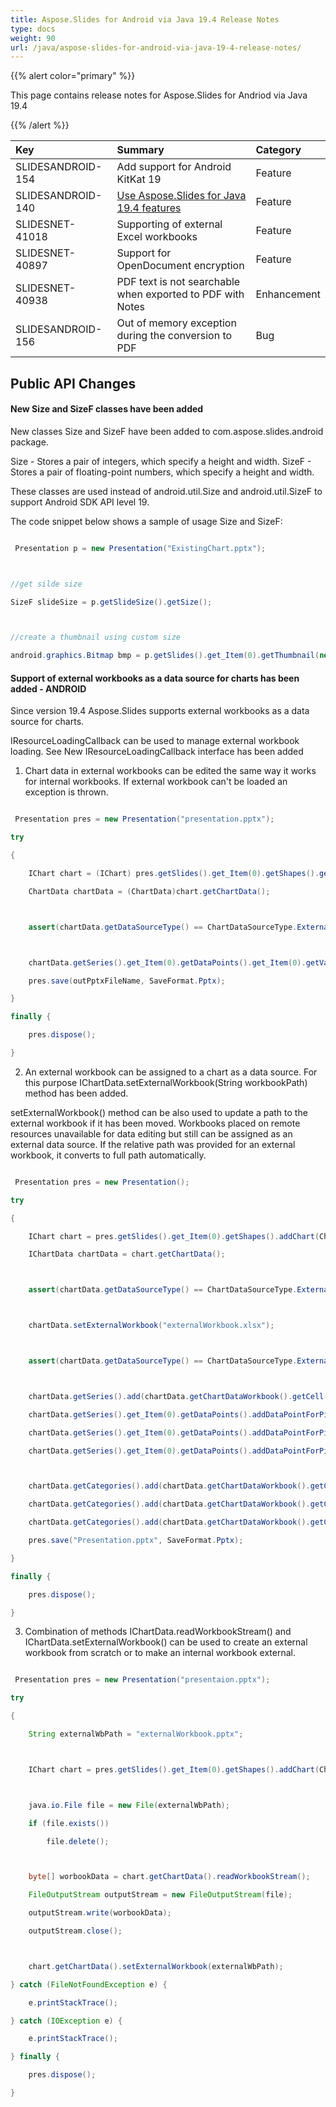 ```yaml
---
title: Aspose.Slides for Android via Java 19.4 Release Notes
type: docs
weight: 90
url: /java/aspose-slides-for-android-via-java-19-4-release-notes/
---
```


{{% alert color="primary" %}} 

This page contains release notes for Aspose.Slides for Andriod via Java 19.4

{{% /alert %}} 

|**Key**|**Summary**|**Category**|
| :- | :- | :- |
|SLIDESANDROID-154|Add support for Android KitKat 19|Feature|
|SLIDESANDROID-140|[Use Aspose.Slides for Java 19.4 features](/slides/java/aspose-slides-for-java-19-4-release-notes/)|Feature|
|SLIDESNET-41018|Supporting of external Excel workbooks|Feature|
|SLIDESNET-40897|Support for OpenDocument encryption|Feature|
|SLIDESNET-40938|PDF text is not searchable when exported to PDF with Notes|Enhancement|
|SLIDESANDROID-156|Out of memory exception during the conversion to PDF|Bug|
## **Public API Changes**
#### **New Size and SizeF classes have been added**
New classes Size and SizeF have been added to com.aspose.slides.android package.

Size - Stores a pair of integers, which specify a height and width.
SizeF - Stores a pair of floating-point numbers, which specify a height and width.

These classes are used instead of android.util.Size and android.util.SizeF to support Android SDK API level 19.

The code snippet below shows a sample of usage Size and SizeF:



``` java

 Presentation p = new Presentation("ExistingChart.pptx"); 



//get silde size

SizeF slideSize = p.getSlideSize().getSize(); 



//create a thumbnail using custom size

android.graphics.Bitmap bmp = p.getSlides().get_Item(0).getThumbnail(new Size(800, 600));


```


#### **Support of external workbooks as a data source for charts has been added - ANDROID**
Since version 19.4 Aspose.Slides supports external workbooks as a data source for charts.

IResourceLoadingCallback can be used to manage external workbook loading. See New IResourceLoadingCallback interface has been added



 1) Chart data in external workbooks can be edited the same way it works for internal workbooks. If external workbook can't be loaded an exception is thrown.

``` java

 Presentation pres = new Presentation("presentation.pptx");

try

{

    IChart chart = (IChart) pres.getSlides().get_Item(0).getShapes().get_Item(0);

    ChartData chartData = (ChartData)chart.getChartData();



    assert(chartData.getDataSourceType() == ChartDataSourceType.ExternalWorkbook);



    chartData.getSeries().get_Item(0).getDataPoints().get_Item(0).getValue().getAsCell().setValue(100);

    pres.save(outPptxFileName, SaveFormat.Pptx);

}

finally {

    pres.dispose();

}


```



 2) An external workbook can be assigned to a chart as a data source. For this purpose IChartData.setExternalWorkbook(String workbookPath) method has been added.

setExternalWorkbook() method can be also used to update a path to the external workbook if it has been moved. Workbooks placed on remote resources unavailable for data editing but still can be assigned as an external data source. If the relative path was provided for an external workbook, it converts to full path automatically.

``` java

 Presentation pres = new Presentation();

try

{

    IChart chart = pres.getSlides().get_Item(0).getShapes().addChart(ChartType.Pie, 50, 50, 400, 600, false);

    IChartData chartData = chart.getChartData();



    assert(chartData.getDataSourceType() == ChartDataSourceType.ExternalWorkbook);



    chartData.setExternalWorkbook("externalWorkbook.xlsx");



    assert(chartData.getDataSourceType() == ChartDataSourceType.ExternalWorkbook);



    chartData.getSeries().add(chartData.getChartDataWorkbook().getCell(0, "B1"), ChartType.Pie);

    chartData.getSeries().get_Item(0).getDataPoints().addDataPointForPieSeries(chartData.getChartDataWorkbook().getCell(0, "B2"));

    chartData.getSeries().get_Item(0).getDataPoints().addDataPointForPieSeries(chartData.getChartDataWorkbook().getCell(0, "B3"));

    chartData.getSeries().get_Item(0).getDataPoints().addDataPointForPieSeries(chartData.getChartDataWorkbook().getCell(0, "B4"));



    chartData.getCategories().add(chartData.getChartDataWorkbook().getCell(0, "A2"));

    chartData.getCategories().add(chartData.getChartDataWorkbook().getCell(0, "A3"));

    chartData.getCategories().add(chartData.getChartDataWorkbook().getCell(0, "A4"));

    pres.save("Presentation.pptx", SaveFormat.Pptx);

}

finally {

    pres.dispose();

}


```



 3) Combination of methods IChartData.readWorkbookStream() and IChartData.setExternalWorkbook() can be used to create an external workbook from scratch or to make an internal workbook external.

``` java

 Presentation pres = new Presentation("presentaion.pptx");

try

{

    String externalWbPath = "externalWorkbook.pptx";



    IChart chart = pres.getSlides().get_Item(0).getShapes().addChart(ChartType.Pie, 50, 50, 400, 600);



    java.io.File file = new File(externalWbPath);

    if (file.exists())

        file.delete();



    byte[] worbookData = chart.getChartData().readWorkbookStream();

    FileOutputStream outputStream = new FileOutputStream(file);

    outputStream.write(worbookData);

    outputStream.close();



    chart.getChartData().setExternalWorkbook(externalWbPath);

} catch (FileNotFoundException e) {

    e.printStackTrace();

} catch (IOException e) {

    e.printStackTrace();

} finally {

    pres.dispose();

}


```




